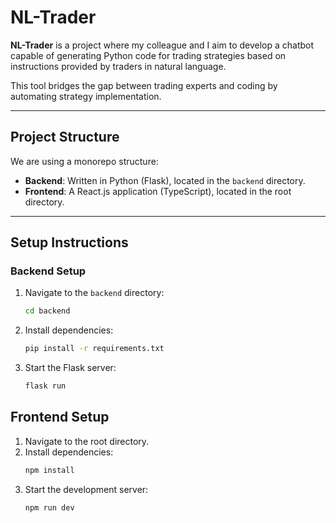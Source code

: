 # **NL-Trader**

**NL-Trader** is a project where my colleague and I aim to develop a chatbot capable of generating Python code for trading strategies based on instructions provided by traders in natural language.  

This tool bridges the gap between trading experts and coding by automating strategy implementation.

---

## **Project Structure**

We are using a monorepo structure:  

- **Backend**: Written in Python (Flask), located in the `backend` directory.  
- **Frontend**: A React.js application (TypeScript), located in the root directory.

---

## **Setup Instructions**

### **Backend Setup**

1. Navigate to the `backend` directory:
   ```bash
   cd backend
   ```
2. Install dependencies:
   ```bash
   pip install -r requirements.txt
   ```
3. Start the Flask server:
   ```bash
   flask run
   ```

## **Frontend Setup**

1. Navigate to the root directory.
2. Install dependencies:
   ```bash
   npm install
   ```
3. Start the development server:
   ```bash
   npm run dev
   ```
